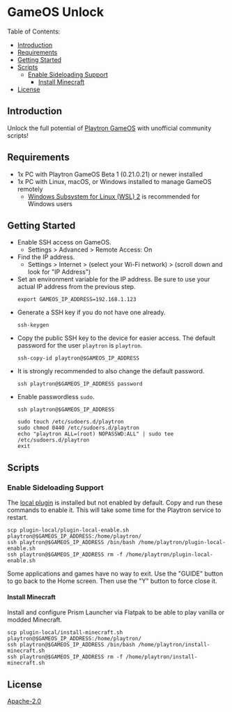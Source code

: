 # GameOS Unlock

Table of Contents:
- [Introduction](#introduction)
- [Requirements](#requirements)
- [Getting Started](#getting-started)
- [Scripts](#scripts)
    - [Enable Sideloading Support](#enable-sideloading-support)
        - [Install Minecraft](#install-minecraft)
- [License](#license)

## Introduction

Unlock the full potential of [Playtron GameOS](https://github.com/playtron-os/gameos) with unofficial community scripts!

## Requirements

- 1x PC with Playtron GameOS Beta 1 (0.21.0.21) or newer installed
- 1x PC with Linux, macOS, or Windows installed to manage GameOS remotely
    - [Windows Subsystem for Linux (WSL) 2](https://learn.microsoft.com/en-us/windows/wsl/install) is recommended for Windows users

## Getting Started

- Enable SSH access on GameOS.
    - Settings > Advanced > Remote Access: On
- Find the IP address.
    - Settings > Internet > (select your Wi-Fi network) > (scroll down and look for "IP Address")
- Set an environment variable for the IP address. Be sure to use your actual IP address from the previous step.
    ```shell
    export GAMEOS_IP_ADDRESS=192.168.1.123
    ```
- Generate a SSH key if you do not have one already.
    ```shell
    ssh-keygen
    ```
- Copy the public SSH key to the device for easier access. The default password for the user `playtron` is `playtron`.
    ```shell
    ssh-copy-id playtron@$GAMEOS_IP_ADDRESS
    ```
- It is strongly recommended to also change the default password.
    ```shell
    ssh playtron@$GAMEOS_IP_ADDRESS password
    ```
- Enable passwordless `sudo`.
    ```shell
    ssh playtron@$GAMEOS_IP_ADDRESS
    ```
    ```shell
    sudo touch /etc/sudoers.d/playtron
    sudo chmod 0440 /etc/sudoers.d/playtron
    echo "playtron ALL=(root) NOPASSWD:ALL" | sudo tee /etc/sudoers.d/playtron
    exit
    ```

## Scripts

### Enable Sideloading Support

The [local plugin](https://github.com/playtron-os/plugin-local) is installed but not enabled by default. Copy and run these commands to enable it. This will take some time for the Playtron service to restart.

```shell
scp plugin-local/plugin-local-enable.sh playtron@$GAMEOS_IP_ADDRESS:/home/playtron/
ssh playtron@$GAMEOS_IP_ADDRESS /bin/bash /home/playtron/plugin-local-enable.sh
ssh playtron@$GAMEOS_IP_ADDRESS rm -f /home/playtron/plugin-local-enable.sh
```

Some applications and games have no way to exit. Use the "GUIDE" button to go back to the Home screen. Then use the "Y" button to force close it.

#### Install Minecraft

Install and configure Prism Launcher via Flatpak to be able to play vanilla or modded Minecraft.

```shell
scp plugin-local/install-minecraft.sh playtron@$GAMEOS_IP_ADDRESS:/home/playtron/
ssh playtron@$GAMEOS_IP_ADDRESS /bin/bash /home/playtron/install-minecraft.sh
ssh playtron@$GAMEOS_IP_ADDRESS rm -f /home/playtron/install-minecraft.sh
```

## License

[Apache-2.0](LICENSE)
